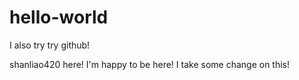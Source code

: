 # hello-world
I also try try github!

shanliao420 here! I'm happy to be here!
I take some change on this!
